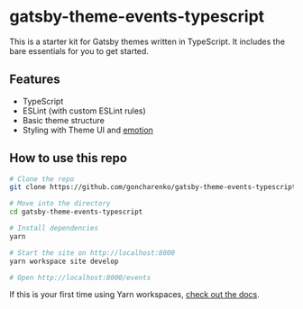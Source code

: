 # gatsby-theme-events-typescript

This is a starter kit for Gatsby themes written in TypeScript. It includes the bare essentials for you to get started.

## Features

- TypeScript
- ESLint (with custom ESLint rules)
- Basic theme structure
- Styling with Theme UI and [emotion](https://emotion.sh/)

## How to use this repo

```bash
# Clone the repo
git clone https://github.com/goncharenko/gatsby-theme-events-typescript.git

# Move into the directory
cd gatsby-theme-events-typescript

# Install dependencies
yarn

# Start the site on http://localhost:8000
yarn workspace site develop

# Open http://localhost:8000/events
```

If this is your first time using Yarn workspaces, [check out the docs](https://yarnpkg.com/lang/en/docs/workspaces/).
